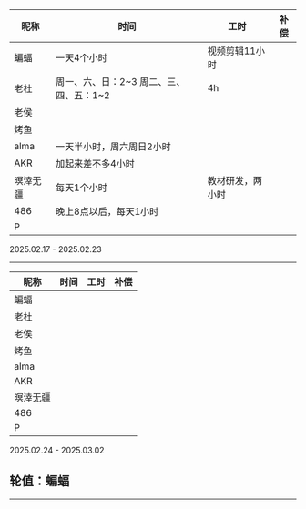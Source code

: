 | 昵称     | 时间 | 工时 | 补偿 |
| -------- | ---- | ---- | ---- |
| 蝙蝠     |   一天4个小时   |   视频剪辑11小时   |      |
| 老杜     |  周一、六、日：2~3 周二、三、四、五：1~2    |  4h    |      |
| 老侯     |      |      |      |
| 烤鱼     |      |      |      |
| alma     |   一天半小时，周六周日2小时   |      |      |
| AKR      |   加起来差不多4小时   |      |      |
| 暝涬无疆 |  每天1个小时    |   教材研发，两小时   |      |
| 486      |   晚上8点以后，每天1小时   |      |      |
| P        |      |      |      |

2025.02.17 - 2025.02.23

---



| 昵称     | 时间 | 工时 | 补偿 |
| -------- | ---- | ---- | ---- |
| 蝙蝠     |      |      |      |
| 老杜     |      |      |      |
| 老侯     |      |      |      |
| 烤鱼     |      |      |      |
| alma     |      |      |      |
| AKR      |      |      |      |
| 暝涬无疆 |      |      |      |
| 486      |      |      |      |
| P        |      |      |      |

2025.02.24 - 2025.03.02

## 轮值：蝙蝠

---


